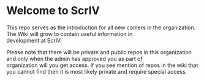 # Welcome to ScrlV

This repo serves as the introduction for all new comers in the organization. The Wiki will grow to contain useful information in  
development at ScrlV. 

Please note that there will be private and public repos in this organization and only when the admin has approved you as part of  
organization will you get access. If you see mention of repos in the wiki that you cannot find then it is most likely private and 
require special access.
